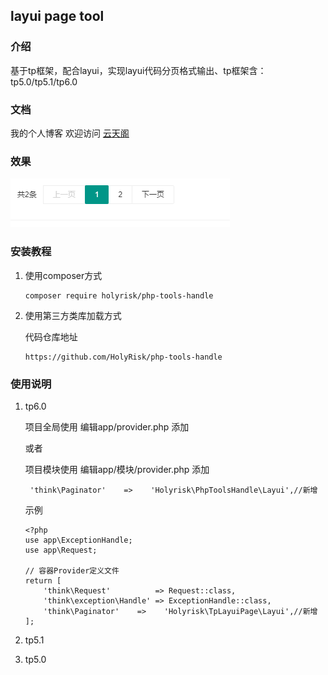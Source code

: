 ## layui page tool

### 介绍
基于tp框架，配合layui，实现layui代码分页格式输出、tp框架含：tp5.0/tp5.1/tp6.0 


### 文档

我的个人博客 欢迎访问   [云天阁](https://wangshengxian.com/)




 ### 效果

![](page.png)

### 安装教程

1. 使用composer方式

   ```
   composer require holyrisk/php-tools-handle
   ```

2. 使用第三方类库加载方式

   代码仓库地址

   ```
   https://github.com/HolyRisk/php-tools-handle
   ```

### 使用说明

1. tp6.0

   项目全局使用 编辑app/provider.php 添加

   或者

   项目模块使用 编辑app/模块/provider.php 添加

   ```
    'think\Paginator'    =>    'Holyrisk\PhpToolsHandle\Layui',//新增
   ```

   示例

   ```
   <?php
   use app\ExceptionHandle;
   use app\Request;
   
   // 容器Provider定义文件
   return [
       'think\Request'          => Request::class,
       'think\exception\Handle' => ExceptionHandle::class,
       'think\Paginator'    =>    'Holyrisk\TpLayuiPage\Layui',//新增
   ];
   
   ```

   

2. tp5.1

3. tp5.0
